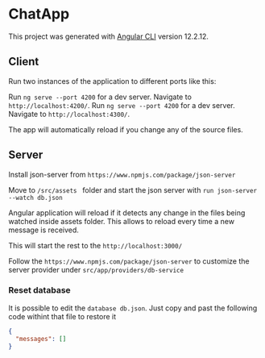 # ChatApp

This project was generated with [Angular CLI](https://github.com/angular/angular-cli) version 12.2.12.

## Client

Run two instances of the application to different ports like this:

Run `ng serve --port 4200` for a dev server. Navigate to `http://localhost:4200/`.
Run `ng serve --port 4200` for a dev server. Navigate to `http://localhost:4300/`.

The app will automatically reload if you change any of the source files.

## Server

Install json-server from `https://www.npmjs.com/package/json-server`

Move to `/src/assets ` folder and start the json server with `run json-server --watch db.json`

Angular application will reload if it detects any change in the files being watched inside assets folder. This allows to reload every time a new message is received.

This will start the rest to the `http://localhost:3000/`

Follow the `https://www.npmjs.com/package/json-server` to customize the server provider under `src/app/providers/db-service`

### Reset database

It is possible to edit the `database db.json`.
Just copy and past the following code withint that file to restore it

```json
{
  "messages": []
}
```
